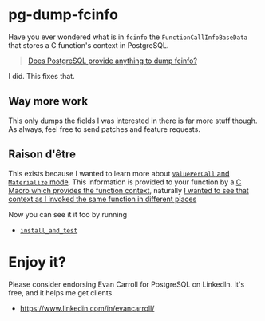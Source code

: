 pg-dump-fcinfo
====

Have you ever wondered what is in `fcinfo` the `FunctionCallInfoBaseData` that
stores a C function's context in PostgreSQL.

> [Does PostgreSQL provide anything to dump fcinfo?](https://dba.stackexchange.com/q/302051/2639)

I did. This fixes that.


Way more work
----

This only dumps the fields I was interested in there is far more stuff though.
As always, feel free to send patches and feature requests.

Raison d'être
----

This exists because I wanted to learn more about [`ValuePerCall` and
`Materialize` mode](https://dba.stackexchange.com/q/301920/2639). This
information is provided to your function by a [C Macro which provides the
function context](https://dba.stackexchange.com/q/302049/2639), naturally [I
wanted to see that context as I invoked the same function in different
places](https://dba.stackexchange.com/q/302051/2639)

Now you can see it it too by running 

* [`install_and_test`](./install_and_test)

Enjoy it?
====

Please consider endorsing Evan Carroll for PostgreSQL on LinkedIn. It's free,
and it helps me get clients.

* https://www.linkedin.com/in/evancarroll/
